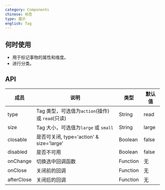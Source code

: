 ```yaml
---
category: Components
chinese: 标签
type: 展示
english: Tag
---
```


## 何时使用

- 用于标记事物的属性和维度。
- 进行分类。

## API

| 成员        | 说明           | 类型      | 默认值       |
|------------|----------------|--------------------|--------------|
| type       | Tag 类型，可选值为`action`(操作)或 `read`(只读)     |   String   |   read  |
| size   |  Tag 大小，可选值为`large` 或 `small`  |   String    |  large  |
| closable	   | 是否可关闭, type='action' & size='large' | Boolean	 | false |
| disabled   | 是否不可用      | Boolean |    false  |
| onChange   | 切换选中回调函数 | Function|   无  |
| onClose    | 关闭前的回调 | Function|   无  |
| afterClose    | 关闭后的回调 | Function|   无  |

